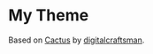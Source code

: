 # My Theme

Based on [Cactus](https://github.com/digitalcraftsman/hugo-cactus-theme/) by [digitalcraftsman](https://github.com/digitalcraftsman).
